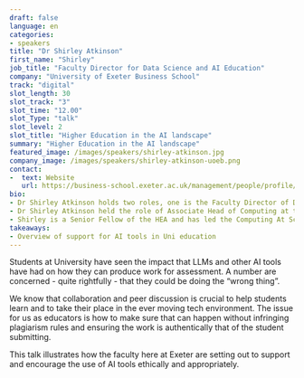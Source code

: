 ```yaml
---
draft: false
language: en
categories:
- speakers
title: "Dr Shirley Atkinson"
first_name: "Shirley"
job_title: "Faculty Director for Data Science and AI Education"
company: "University of Exeter Business School"
track: "digital"
slot_length: 30
slot_track: "3"
slot_time: "12.00"
slot_Type: "talk"
slot_level: 2
slot_title: "Higher Education in the AI landscape"
summary: "Higher Education in the AI landscape"
featured_image: /images/speakers/shirley-atkinson.jpg
company_image: /images/speakers/shirley-atkinson-uoeb.png
contact:
-  text: Website
   url: https://business-school.exeter.ac.uk/management/people/profile/index.php?username=sa1040
bio:
- Dr Shirley Atkinson holds two roles, one is the Faculty Director of Data Science and AI Education, the other is the Director of Education for the Operations and Analytics (O&A) team in the University of Exeter Business School. Her focus is on supporting colleagues in the team in developing excellent teaching in analytics and coding both within the O&A department and across the faculty. 
- Dr Shirley Atkinson held the role of Associate Head of Computing at the University of Plymouth for 4 years, leading a small team to improve student satisfaction scores and a complete revamp of the computing curriculum leading to successful BCS Accreditation.
- Shirley is a Senior Fellow of the HEA and has led the Computing At School (CAS) South West Regional centre along with the Regional Delivery Partner for the National Computing Centre for Education (NCCE)
takeaways:
- Overview of support for AI tools in Uni education
---
```


Students at University have seen the impact that LLMs and other AI tools have had on how they can produce work for assessment. A number are concerned - quite rightfully - that they could be doing the “wrong thing”.

We know that collaboration and peer discussion is crucial to help students learn and to take their place in the ever moving tech environment.  The issue for us as educators is how to make sure that can happen without infringing plagiarism rules and ensuring the work is authentically that of the student submitting. 

This talk illustrates how the faculty here at Exeter are setting out to support and encourage the use of AI tools ethically and appropriately.
